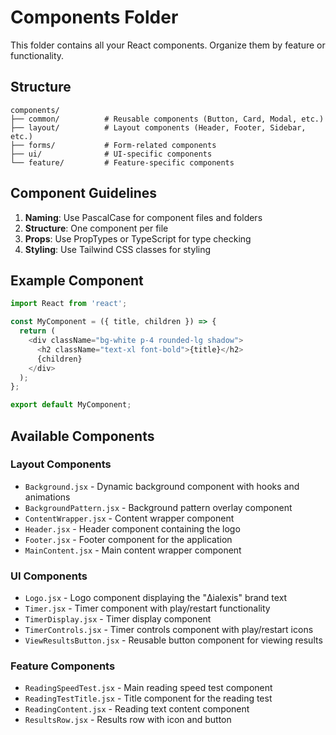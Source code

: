 # Components Folder

This folder contains all your React components. Organize them by feature or functionality.

## Structure

```
components/
├── common/          # Reusable components (Button, Card, Modal, etc.)
├── layout/          # Layout components (Header, Footer, Sidebar, etc.)
├── forms/           # Form-related components
├── ui/              # UI-specific components
└── feature/         # Feature-specific components
```

## Component Guidelines

1. **Naming**: Use PascalCase for component files and folders
2. **Structure**: One component per file
3. **Props**: Use PropTypes or TypeScript for type checking
4. **Styling**: Use Tailwind CSS classes for styling

## Example Component

```javascript
import React from 'react';

const MyComponent = ({ title, children }) => {
  return (
    <div className="bg-white p-4 rounded-lg shadow">
      <h2 className="text-xl font-bold">{title}</h2>
      {children}
    </div>
  );
};

export default MyComponent;
```

## Available Components

### Layout Components
- `Background.jsx` - Dynamic background component with hooks and animations
- `BackgroundPattern.jsx` - Background pattern overlay component
- `ContentWrapper.jsx` - Content wrapper component
- `Header.jsx` - Header component containing the logo
- `Footer.jsx` - Footer component for the application
- `MainContent.jsx` - Main content wrapper component

### UI Components
- `Logo.jsx` - Logo component displaying the "Δialexis" brand text
- `Timer.jsx` - Timer component with play/restart functionality
- `TimerDisplay.jsx` - Timer display component
- `TimerControls.jsx` - Timer controls component with play/restart icons
- `ViewResultsButton.jsx` - Reusable button component for viewing results

### Feature Components
- `ReadingSpeedTest.jsx` - Main reading speed test component
- `ReadingTestTitle.jsx` - Title component for the reading test
- `ReadingContent.jsx` - Reading text content component
- `ResultsRow.jsx` - Results row with icon and button 